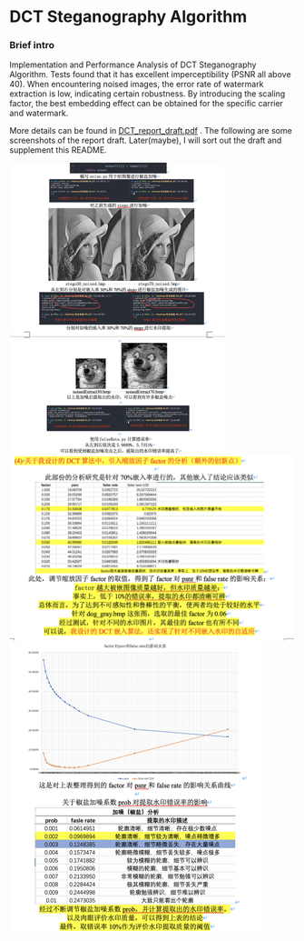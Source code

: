 # DCT Steganography Algorithm

### Brief intro

Implementation and Performance Analysis of DCT Steganography Algorithm.  Tests found that it has excellent imperceptibility (PSNR all above 40). When encountering noised images, the error rate of watermark extraction is low, indicating certain robustness. By introducing the scaling factor, the best embedding effect can be obtained for the specific carrier and watermark. 

More details can be found in [DCT_report_draft.pdf](./DCT_report_draft.pdf) . The following are some screenshots of the report draft. Later(maybe), I will sort out the draft and supplement this README.

<img src="README.assets/image-20211026200527821.png" alt="image-20211026200527821" style="zoom:50%;" />

<img src="README.assets/image-20211026200607490.png" alt="image-20211026200607490" style="zoom:50%;" />

<img src="README.assets/image-20211026200628556.png" alt="image-20211026200628556" style="zoom:50%;" />

